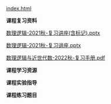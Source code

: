 <!-- tabs:start -->
[index.html](https://gh.hitcs.cc/https://raw.githubusercontent.com/HIT-OpenCS/CS_Courses/main/公共课程/数理逻辑与近世代数/index.html)

**课程复习资料**

[数理逻辑-2021秋-复习讲座(含标记).pptx](https://gh.hitcs.cc/https://raw.githubusercontent.com/HIT-OpenCS/CS_Courses/main/公共课程/数理逻辑与近世代数/课程复习资料/数理逻辑-2021秋-复习讲座(含标记).pptx)

[数理逻辑-2021秋-复习讲座.pptx](https://gh.hitcs.cc/https://raw.githubusercontent.com/HIT-OpenCS/CS_Courses/main/公共课程/数理逻辑与近世代数/课程复习资料/数理逻辑-2021秋-复习讲座.pptx)

[数理逻辑与近世代数-2022秋-复习手册.pdf](https://gh.hitcs.cc/https://raw.githubusercontent.com/HIT-OpenCS/CS_Courses/main/公共课程/数理逻辑与近世代数/课程复习资料/数理逻辑与近世代数-2022秋-复习手册.pdf)

**课程学习资源**

**课程实验指导**

**课程练习题目**

<!-- tabs:end -->